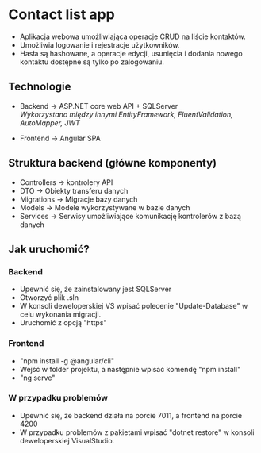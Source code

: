 # Contact list app

- Aplikacja webowa umożliwiająca operacje CRUD na liście kontaktów. 
- Umożliwia logowanie i rejestracje użytkowników.
- Hasła są hashowane, a operacje edycji, usunięcia i dodania nowego kontaktu dostępne są tylko po zalogowaniu.

## Technologie

- Backend ->  ASP.NET core web API + SQLServer  
  *Wykorzystano między innymi EntityFramework, FluentValidation, AutoMapper, JWT*

- Frontend -> Angular SPA


## Struktura backend (główne komponenty)
- Controllers -> kontrolery API
- DTO -> Obiekty transferu danych
- Migrations -> Migracje bazy danych
- Models -> Modele wykorzystywane w bazie danych
- Services -> Serwisy umożliwiające komunikację kontrolerów z bazą danych

## Jak uruchomić?
### Backend
 - Upewnić się, że zainstalowany jest SQLServer
 - Otworzyć plik .sln
 - W konsoli deweloperskiej VS wpisać polecenie "Update-Database" w celu wykonania migracji.
 - Uruchomić z opcją "https"
 
### Frontend
 - "npm install -g @angular/cli"
 - Wejść w folder projektu, a następnie wpisać komendę "npm install"
 - "ng serve"


### W przypadku problemów
 - Upewnić się, że backend działa na porcie 7011, a frontend na porcie 4200
 - W przypadku problemów z pakietami wpisać "dotnet restore" w konsoli deweloperskiej VisualStudio.
